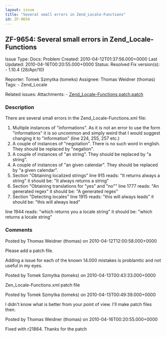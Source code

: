 ```yaml
---
layout: issue
title: "Several small errors in Zend_Locale-Functions"
id: ZF-9654
---
```


ZF-9654: Several small errors in Zend\_Locale-Functions
-------------------------------------------------------

 Issue Type: Docs: Problem Created: 2010-04-12T01:37:56.000+0000 Last Updated: 2010-04-16T00:20:55.000+0000 Status: Resolved Fix version(s): - 1.10.4 (28/Apr/10)
 
 Reporter:  Tomek Szmytka (tomeks)  Assignee:  Thomas Weidner (thomas)  Tags: - Zend\_Locale
 
 Related issues: 
 Attachments: - [Zend\_Locale-Functions patch.patch](/issues/secure/attachment/12995/Zend_Locale-Functions+patch.patch)
 
### Description

There are several small errors in the Zend\_Locale-Functions.xml file:

1. Multiple instances of "informations". As it is not an error to use the form "informations" it is so uncommon and simply weird that I would suggest changing it to "information" (line 224, 255, 257 etc.)
2. A couple of instances of "negotation". There is no such word in english. They should be replaced by "negation".
3. A couple of instances of "an string". They should be replaced by "a string".
4. A couple of instances of "an given calendar". They should be replaced by "a given calendar".
5. Section "Obtaining localized strings" line 915 reads: "It returns always a string" it should be: "It always returns a string"
6. Section "Obtaining translations for "yes" and "no"" line 1777 reads: "An generated regex" it should be: "A generated regex"
7. Section "Detecting locales" line 1915 reads: "this will always leads" it should be: "this will always lead"

line 1944 reads: "which returns you a locale string" it should be: "which returns a locale string"

 

 

### Comments

Posted by Thomas Weidner (thomas) on 2010-04-12T12:00:58.000+0000

Please add a patch file.

Adding a issue for each of the known 14.000 mistakes is problamtic and not useful in my eyes.

 

 

Posted by Tomek Szmytka (tomeks) on 2010-04-13T00:43:33.000+0000

Zen\_Locale-Functions.xml patch file

 

 

Posted by Tomek Szmytka (tomeks) on 2010-04-13T00:49:39.000+0000

I didn't know what is better from your point of view. I'll make patch files then.

 

 

Posted by Thomas Weidner (thomas) on 2010-04-16T00:20:55.000+0000

Fixed with r21864. Thanks for the patch

 

 